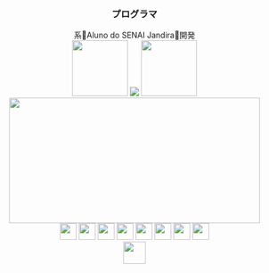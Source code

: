 <div align="center">
   <h3>
   プログラマ
   </h3>
   系👾Aluno do SENAI Jandira👾開発
</div>

<div align="center">
   <img width="100" height="100" src="https://github.com/moh4b-z/moh4b-z/assets/77904933/b3075daf-0fb5-47be-aab7-8899f934ddae"> 

   <img src="https://github-readme-stats.vercel.app/api/top-langs/?username=moh4b-z&layout=compact&langs_count=12&theme=dracula&bg_color=00000000&border_color=00000000&locale=pt-br">

   <img width="100" height="100" src="https://github.com/moh4b-z/moh4b-z/assets/77904933/b3075daf-0fb5-47be-aab7-8899f934ddae">
<br>
   <img width="450" height="225" src="https://github-readme-stats.vercel.app/api?username=moh4b-z&show_icons=true&theme=dracula&bg_color=00000000&border_color=00000000&rank_icon=github&ring_color=8dd5ed&include_all_commits=true">
   
</div>



<div align="center">
   <img width="30" height="30" src="https://cdn.jsdelivr.net/gh/devicons/devicon@latest/icons/python/python-original.svg" />
   <img width="30" height="30" src="https://cdn.jsdelivr.net/gh/devicons/devicon@latest/icons/javascript/javascript-plain.svg" />
   <img width="30" height="30" src="https://cdn.jsdelivr.net/gh/devicons/devicon@latest/icons/nodejs/nodejs-original.svg" />     
   <img width="30" height="30" src="https://cdn.jsdelivr.net/gh/devicons/devicon@latest/icons/java/java-original-wordmark.svg" />
   <img width="30" height="30" src="https://cdn.jsdelivr.net/gh/devicons/devicon@latest/icons/css3/css3-original.svg" />
   <img width="30" height="30" src="https://cdn.jsdelivr.net/gh/devicons/devicon@latest/icons/html5/html5-original.svg" />
   <img width="30" height="30" src="https://cdn.jsdelivr.net/gh/devicons/devicon@latest/icons/git/git-original.svg" />
   <img width="30" height="30" src="https://cdn.jsdelivr.net/gh/devicons/devicon@latest/icons/arduino/arduino-original-wordmark.svg" />
</div>

<div align="center">
   <img width="40" height="40" src="https://cdn.jsdelivr.net/gh/devicons/devicon@latest/icons/amazonwebservices/amazonwebservices-plain-wordmark.svg" />
</div>
